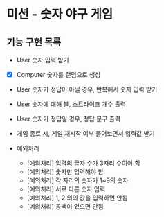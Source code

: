 # 미션 - 숫자 야구 게임

## 기능 구현 목록
-   User 숫자 입력 받기
- [X]   Computer 숫자를 랜덤으로 생성
-   User 숫자가 정답이 아닐 경우, 반복해서 숫자 입력 받기
-   User 숫자에 대해 볼, 스트라이크 개수 출력
-   User 숫자가 정답일 경우, 정답 문구 출력
-  게임 종료 시, 게임 재시작 여부 물어보면서 입력값 받기

- 예외처리
    -   [예외처리] 입력의 글자 수가 3자리 수여야 함
    -   [예외처리] 숫자만 입력해야 함
    -   [예외처리] 각 자리의 숫자가 1~9의 숫자
    -   [예외처리] 서로 다른 숫자 입력
    -   [예외처리] 1, 2 외의 값을 입력하면 안됨
    -   [예외처리] 공백이 있으면 안됨